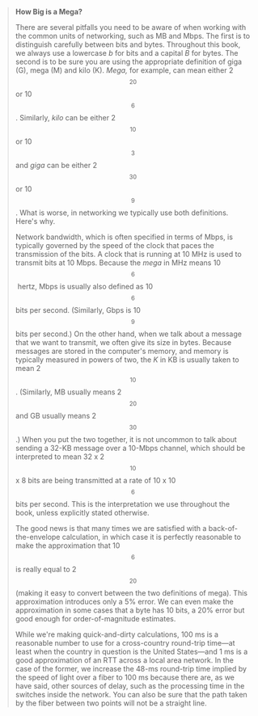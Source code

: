<!--- [!Note|style:flat|label:How Big is a Mega?|iconVisibility:hidden] --->
> **How Big is a Mega?**
>
> There are several pitfalls you need to be aware of when working with 
> the common units of networking, such as MB and Mbps. The first is 
> to distinguish carefully between bits and bytes. Throughout this book,
> we always use a lowercase *b* for bits and a capital *B* for bytes. 
> The second is to be sure you are using the appropriate definition of 
> giga (G), mega (M) and kilo (K). *Mega,* for example, can mean either 
> 2$$^{20}$$ or 10$$^6$$. Similarly, *kilo* can be either 2$$^{10}$$ or 
> 10$$^3$$ and *giga* can be either 2$$^{30}$$ or 10$$^9$$. 
> What is worse, in networking we typically use both definitions. Here's 
> why. 
>
> Network bandwidth, which is often specified in terms of Mbps, is 
> typically governed by the speed of the clock that paces the 
> transmission of the bits. A clock that is running at 10 MHz is used to 
> transmit bits at 10 Mbps. Because the *mega* in MHz means 
> 10$$^6$$ hertz, Mbps is usually also defined as 10$$^6$$ bits per second. 
> (Similarly, Gbps is 10$$^9$$ bits per second.) On the other hand, when 
> we talk about a message that we want to transmit, we often give its 
> size in bytes. Because messages are stored in the computer's 
> memory, and memory is typically measured in powers of two, the *K* in 
> KB is usually taken to mean 2$$^{10}$$. (Similarly, MB usually means 
> 2$$^{20}$$ and GB usually means 2$$^{30}$$.) When you put the two 
> together, it is not uncommon to talk about sending a 32-KB message 
> over a 10-Mbps channel, which should be interpreted to mean 32 x 
> 2$$^{10}$$ x 8 bits are being transmitted at a rate of 10 x 10$$^6$$ 
> bits per second. This is the interpretation we use throughout the 
>book, unless explicitly stated otherwise. 
> 
> The good news is that many times we are satisfied with a 
> back-of-the-envelope calculation, in which case it is perfectly 
> reasonable to make the approximation that 10$$^6$$ is really equal to 
> 2$$^{20}$$ (making it easy to convert between the two definitions of 
> mega). This approximation introduces only a 5% error. We can even make 
> the approximation in some cases that a byte has 10 bits, a 20% error 
> but good enough for order-of-magnitude estimates. 
>
> While we're making quick-and-dirty calculations, 100 ms is a 
> reasonable number to use for a cross-country round-trip time—at 
> least when the country in question is the United States—and 1 ms is 
> a good approximation of an RTT across a local area network. In the 
> case of the former, we increase the 48-ms round-trip time implied by 
> the speed of light over a fiber to 100 ms because there are, as we 
> have said, other sources of delay, such as the processing time in the 
> switches inside the network. You can also be sure that the path taken 
> by the fiber between two points will not be a straight line.
